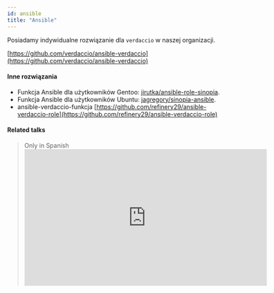 ```yaml
---
id: ansible
title: "Ansible"
---
```


Posiadamy indywidualne rozwiązanie dla `verdaccio` w naszej organizacji.

[https://github.com/verdaccio/ansible-verdaccio](https://github.com/verdaccio/ansible-verdaccio)

#### Inne rozwiązania

* Funkcja Ansible dla użytkowników Gentoo: [jirutka/ansible-role-sinopia](https://github.com/jirutka/ansible-role-sinopia).
* Funkcja Ansible dla użytkowników Ubuntu: [jagregory/sinopia-ansible](https://github.com/jagregory/sinopia-ansible).
* ansible-verdaccio-funkcja [https://github.com/refinery29/ansible-verdaccio-role](https://github.com/refinery29/ansible-verdaccio-role)


#### Related talks

> Only in Spanish <iframe width="560" height="315" src="https://www.youtube.com/embed/EWAxCgZQMAY?enablejsapi=1" frameborder="0" allow="accelerometer; autoplay; encrypted-media; gyroscope; picture-in-picture" allowfullscreen mark="crwd-mark"></iframe>
